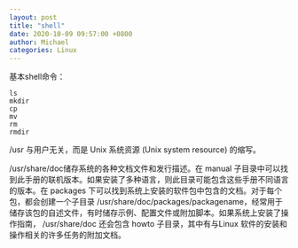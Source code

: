 ```yaml
---
layout: post
title: "shell"
date: 2020-10-09 09:57:00 +0800
author: Michael
categories: Linux
---
```


基本shell命令：

	ls
	mkdir
	cp
	mv
	rm
	rmdir

/usr 与用户无关，而是 Unix 系统资源 (Unix system resource) 的缩写。

/usr/share/doc储存系统的各种文档文件和发行描述。在 manual 子目录中可以找到此手册的联机版本。如果安装了多种语言，则此目录可能包含这些手册不同语言的版本。在 packages 下可以找到系统上安装的软件包中包含的文档。对于每个包，都会创建一个子目录 /usr/share/doc/packages/packagename，经常用于储存该包的自述文件，有时储存示例、配置文件或附加脚本。如果系统上安装了操作指南， /usr/share/doc 还会包含 howto 子目录，其中有与Linux 软件的安装和操作相关的许多任务的附加文档。
